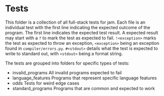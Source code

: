 # Tests

This folder is a collection of all full-stack tests for jam. Each file is an
individual test with the first line indicating the expected outcome of the
program. The first line indicates the expected test result. A expected result
may start with a `?` to mark the test as expected to fail. `!<exception>` marks
the test as expected to throw an exception, `<exception>` being an exception
found in `compiler/errors.py`. `#<stdout>` details what the test is expected to
write to standard out, with `<stdout>` being a format string.

The tests are grouped into folders for specific types of tests:

* invalid_programs
    All invalid programs expected to fail
* language_features
    Programs that represent specific language features
* odds
    Tests for weird edge cases
* standard_programs
    Programs that are common and expected to work
